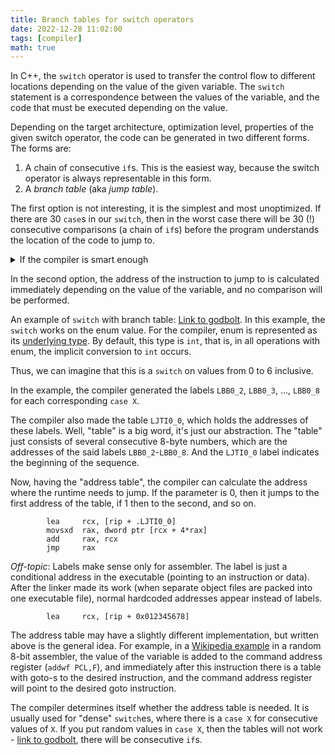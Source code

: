 ```yaml
---
title: Branch tables for switch operators
date: 2022-12-28 11:02:00
tags: [compiler]
math: true
---
```


In C++, the `switch` operator is used to transfer the control flow to different locations depending on the value of the given variable.
The `switch` statement is a correspondence between the values of the variable, and the code that must be executed depending on the value.

Depending on the target architecture,
optimization level, properties of the given switch operator,
the code can be generated in two different forms. The forms are:
1. A chain of consecutive `if`s. This is the easiest way, because the switch operator is always representable in this form.
2. A *branch table* (aka *jump table*).

The first option is not interesting, it is the simplest and most unoptimized.
If there are $30$ `case`s in our `switch`, then in the worst case there will be $30$ (!) consecutive comparisons
(a chain of `if`s) before the program understands the location of the code to jump to.

<details>
  <summary>If the compiler is smart enough</summary>
  In fact, in such cases, compilers are able to do *à la* "binary search", so there will probably be $log_2(30)$ comparisons in the worst case. 😁
</details>

In the second option, the address of the instruction to jump to is
calculated immediately depending on the value of the variable, and no comparison will be performed.

An example of `switch` with branch table: [Link to godbolt](https://godbolt.org/z/3debYb4vq).
In this example, the `switch` works on the enum value.
For the compiler, enum is represented as its [underlying type](https://en.cppreference.com/w/cpp/types/underlying_type).
By default, this type is `int`, that is, in all operations with enum, the implicit conversion to `int` occurs.

Thus, we can imagine that this is a `switch` on values from $0$ to $6$ inclusive.

In the example, the compiler generated the labels `LBB0_2`, `LBB0_3`, ..., `LBB0_8` for each corresponding `case X`.

The compiler also made the table `LJTI0_0`, which holds the addresses of these labels. Well, "table" is a big word, it's just our abstraction.
The "table" just consists of several consecutive 8-byte numbers, which are the addresses of the said labels `LBB0_2`-`LBB0_8`.
And the `LJTI0_0` label indicates the beginning of the sequence.

Now, having the "address table", the compiler can calculate the address where the runtime needs to jump.
If the parameter is 0, then it jumps to the first address of the table, if 1 then to the second, and so on.
```
        lea     rcx, [rip + .LJTI0_0]
        movsxd  rax, dword ptr [rcx + 4*rax]
        add     rax, rcx
        jmp     rax
```

*Off-topic*: Labels make sense only for assembler.
The label is just a conditional address in the executable (pointing to an instruction or data).
After the linker made its work (when separate object files are packed into one executable file), normal hardcoded addresses appear instead of labels.
```
        lea     rcx, [rip + 0x012345678]
```

The address table may have a slightly different implementation, but written above is the general idea.
For example, in a [Wikipedia example](https://en.wikipedia.org/wiki/Branch_table#Example)
in a random 8-bit assembler, the value of the variable is added to the command address register
(`addwf PCL,F`), and immediately after this instruction there is a table with goto-s to the desired instruction, and the command address register will point to the desired goto
instruction.

The compiler determines itself whether the address table is needed.
It is usually used for "dense" `switch`es,
where there is a `case X` for consecutive values of `X`.
If you put random values in `case X`, then the tables will not work - [link to godbolt](https://godbolt.org/z/hGvGT61Tv), there will be consecutive `if`s.
